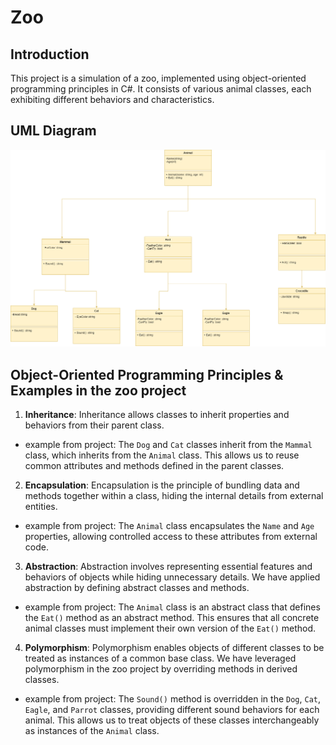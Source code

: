 # Zoo

## Introduction
This project is a simulation of a zoo, implemented using object-oriented programming principles in C#. It consists of various animal classes, each exhibiting different behaviors and characteristics.

## UML Diagram
![Zoo UML Diagram](./UMLzoo.png)

## Object-Oriented Programming Principles & Examples in the zoo project

1. **Inheritance**: Inheritance allows classes to inherit properties and behaviors from their parent class.

- example from project: The `Dog` and `Cat` classes inherit from the `Mammal` class, which inherits from the `Animal` class. This allows us to reuse common attributes and methods defined in the parent classes.

2. **Encapsulation**: Encapsulation is the principle of bundling data and methods together within a class, hiding the internal details from external entities.

-  example from project: The `Animal` class encapsulates the `Name` and `Age` properties, allowing controlled access to these attributes from external code.

3. **Abstraction**: Abstraction involves representing essential features and behaviors of objects while hiding unnecessary details. We have applied abstraction by defining abstract classes and methods.

-  example from project: The `Animal` class is an abstract class that defines the `Eat()` method as an abstract method. This ensures that all concrete animal classes must implement their own version of the `Eat()` method.

4. **Polymorphism**: Polymorphism enables objects of different classes to be treated as instances of a common base class. We have leveraged polymorphism in the zoo project by overriding methods in derived classes.

- example from project: The `Sound()` method is overridden in the `Dog`, `Cat`, `Eagle`, and `Parrot` classes, providing different sound behaviors for each animal. This allows us to treat objects of these classes interchangeably as instances of the `Animal` class.
